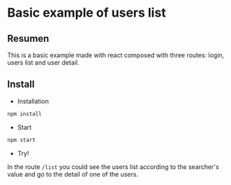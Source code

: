 # Basic example of users list 

## Resumen

This is a basic example made with react composed with three routes: login, users list and user detail.

## Install

- Installation

```bash
npm install
```

- Start

```bash
npm start
```

- Try!

In the route `/list` you could see the users list according to the searcher's value and go to the detail of one of the users.




